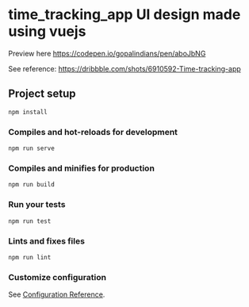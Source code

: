 # time_tracking_app UI design made using vuejs

Preview here https://codepen.io/gopalindians/pen/aboJbNG

See reference: https://dribbble.com/shots/6910592-Time-tracking-app

## Project setup
```
npm install
```

### Compiles and hot-reloads for development
```
npm run serve
```

### Compiles and minifies for production
```
npm run build
```

### Run your tests
```
npm run test
```

### Lints and fixes files
```
npm run lint
```

### Customize configuration
See [Configuration Reference](https://cli.vuejs.org/config/).
